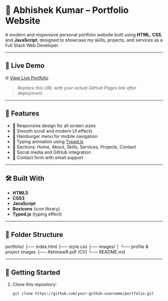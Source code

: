 # 💼 Abhishek Kumar – Portfolio Website

A modern and responsive personal portfolio website built using **HTML**, **CSS**, and **JavaScript**, designed to showcase my skills, projects, and services as a Full Stack Web Developer.

---

## 🔗 Live Demo

🌐 [View Live Portfolio](https://github.com/mishraAbhishek-dev)  
> _Replace this URL with your actual GitHub Pages link after deployment._

---

## 📌 Features

- 🔹 Responsive design for all screen sizes
- 🔹 Smooth scroll and modern UI effects
- 🔹 Hamburger menu for mobile navigation
- 🔹 Typing animation using [Typed.js](https://github.com/mattboldt/typed.js)
- 🔹 Sections: Home, About, Skills, Services, Projects, Contact
- 🔹 Social media and GitHub integration
- 🔹 Contact form with email support

---

## 🛠️ Built With

- **HTML5**
- **CSS3**
- **JavaScript**
- **Boxicons** (icon library)
- **Typed.js** (typing effect)

---

## 📁 Folder Structure

portfolio/
├── index.html
├── style.css
├── images/
│ └── profile & project images
├── AbhinewR.pdf (CV)
└── README.md


---

## 🚀 Getting Started

1. Clone this repository:
   ```bash
   git clone https://github.com/your-github-username/portfolio.git

